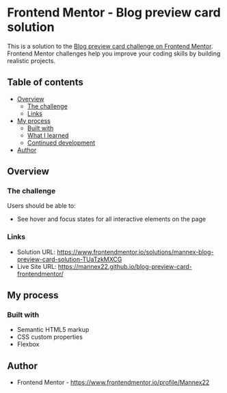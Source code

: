 # Frontend Mentor - Blog preview card solution

This is a solution to the [Blog preview card challenge on Frontend Mentor](https://www.frontendmentor.io/challenges/blog-preview-card-ckPaj01IcS). Frontend Mentor challenges help you improve your coding skills by building realistic projects. 

## Table of contents

- [Overview](#overview)
  - [The challenge](#the-challenge)
  - [Links](#links)
- [My process](#my-process)
  - [Built with](#built-with)
  - [What I learned](#what-i-learned)
  - [Continued development](#continued-development)
- [Author](#author)

## Overview

### The challenge

Users should be able to:

- See hover and focus states for all interactive elements on the page

### Links

- Solution URL: https://www.frontendmentor.io/solutions/mannex-blog-preview-card-solution-TUaTzkMXCG
- Live Site URL: https://mannex22.github.io/blog-preview-card-frontendmentor/

## My process

### Built with

- Semantic HTML5 markup
- CSS custom properties
- Flexbox

## Author

- Frontend Mentor - https://www.frontendmentor.io/profile/Mannex22

